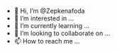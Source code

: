 - 👋 Hi, I’m @Zepkenafoda
- 👀 I’m interested in ...
- 🌱 I’m currently learning ...
- 💞️ I’m looking to collaborate on ...
- 📫 How to reach me ...

<!---
Zepkenafoda/Zepkenafoda is a ✨ special ✨ repository because its `README.md` (this file) appears on your GitHub profile.
You can click the Preview link to take a look at your changes.
--->
